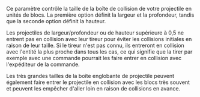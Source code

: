 Ce paramètre contrôle la taille de la boîte de collision de votre projectile en unités de blocs.
La première option définit la largeur et la profondeur, tandis que la seconde option définit la hauteur.

Les projectiles de largeur/profondeur ou de hauteur supérieure à 0,5 ne entrent pas en collision avec
leur tireur pour éviter les collisions initiales en raison de leur taille. Si le tireur n'est pas connu, ils
entreront en collision avec l'entité la plus proche dans tous les cas, ce qui signifie que la tirer par exemple avec une commande pourrait
les faire entrer en collision avec l'expéditeur de la commande.

Les très grandes tailles de la boîte englobante de projectile peuvent également faire entrer le projectile en collision avec les blocs
très souvent et peuvent les empêcher d'aller loin en raison de collisions en avance.